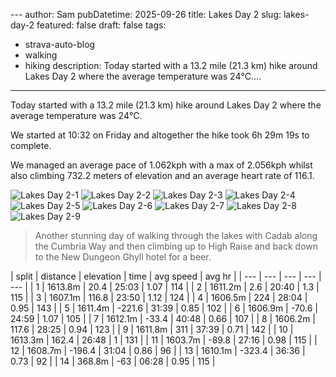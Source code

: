 --- author: Sam
pubDatetime: 2025-09-26
title: Lakes Day 2
slug: lakes-day-2
featured: false
draft: false
tags:
- strava-auto-blog
- walking
- hiking
description: Today started with a 13.2 mile (21.3 km) hike around Lakes Day 2 where the average temperature was 24℃....
---
Today started with a 13.2 mile (21.3 km) hike around Lakes Day 2 where the average temperature was 24℃.

We started at 10:32 on Friday and altogether the hike took 6h 29m 19s to complete.

We managed an average pace of 1.062kph with a max of 2.056kph whilst also climbing 732.2 meters of elevation and an average heart rate of 116.1.

![Lakes Day 2-1](https://dgtzuqphqg23d.cloudfront.net/Ygu5CcNE_wqGLaN9gw4__Z3i_emh7doQ5oUGSDyYgKI-1024x768.jpg)
![Lakes Day 2-2](https://dgtzuqphqg23d.cloudfront.net/VHnRehMUL7YHWPMFDgzb73TzOVCsXsAqpwH24rdPs4s-768x1024.jpg)
![Lakes Day 2-3](https://dgtzuqphqg23d.cloudfront.net/YkExxmKJTqDC_227_D_ojOQY5kVlh2dzENXhmIY1SFE-768x1024.jpg)
![Lakes Day 2-4](https://dgtzuqphqg23d.cloudfront.net/Cv3Yywld8e72jsFrdyd9v_5bZALX2qpk9AZpmxUeqwE-768x1024.jpg)
![Lakes Day 2-5](https://dgtzuqphqg23d.cloudfront.net/gAZ8xhJdlmC6w-692gS6TI5Ul6VIOOTzkWgQUj1n30k-1024x768.jpg)
![Lakes Day 2-6](https://dgtzuqphqg23d.cloudfront.net/zyH3CIM5iZPJKt_VZZzEcl8N7uuINiZ4-CCWy7Kt4m0-768x1024.jpg)
![Lakes Day 2-7](https://dgtzuqphqg23d.cloudfront.net/o3Z7tnWNyUG8zJJGCgfvfPOJEntDjXuWfFiScco5ATc-1024x768.jpg)
![Lakes Day 2-8](https://dgtzuqphqg23d.cloudfront.net/sPKGBIk2Pjsa1Y_g6orbvJ9gaCek9mHI_GUXSsmL3Tg-768x1024.jpg)
![Lakes Day 2-9](https://dgtzuqphqg23d.cloudfront.net/y6heceLdXgrMP1o9f_ZsBzOUZt6Rdvu5PKANX_GmswU-576x1024.jpg)

> Another stunning day of walking through the lakes with Cadab along the Cumbria Way and then climbing up to High Raise and back down to the New Dungeon Ghyll hotel for a beer.

| split | distance | elevation | time | avg speed | avg hr |
| --- | --- | --- | --- | --- |
| 1 | 1613.8m | 20.4 | 25:03 | 1.07 | 114 |
| 2 | 1611.2m | 2.6 | 20:40 | 1.3 | 115 |
| 3 | 1607.1m | 116.8 | 23:50 | 1.12 | 124 |
| 4 | 1606.5m | 224 | 28:04 | 0.95 | 143 |
| 5 | 1611.4m | -221.6 | 31:39 | 0.85 | 102 |
| 6 | 1606.9m | -70.6 | 24:59 | 1.07 | 105 |
| 7 | 1612.1m | -33.4 | 40:48 | 0.66 | 107 |
| 8 | 1606.2m | 117.6 | 28:25 | 0.94 | 123 |
| 9 | 1611.8m | 311 | 37:39 | 0.71 | 142 |
| 10 | 1613.3m | 162.4 | 26:48 | 1 | 131 |
| 11 | 1603.7m | -89.8 | 27:16 | 0.98 | 115 |
| 12 | 1608.7m | -196.4 | 31:04 | 0.86 | 96 |
| 13 | 1610.1m | -323.4 | 36:36 | 0.73 | 92 |
| 14 | 368.8m | -63 | 06:28 | 0.95 | 115 |
